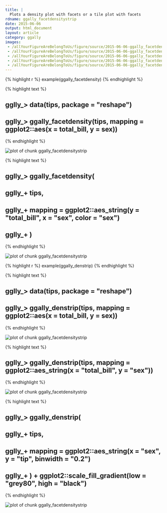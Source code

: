 ```yaml
---
title: |
  Plots a density plot with facets or a tile plot with facets
rdname: ggally_facetdensitystrip
date: 2015-06-06
output: html_document
layout: article
category: ggally
images:
 - /allYourFigureAreBelongToUs/figure/source/2015-06-06-ggally_facetdensitystrip/ggally_facetdensitystrip-1.png
 - /allYourFigureAreBelongToUs/figure/source/2015-06-06-ggally_facetdensitystrip/ggally_facetdensitystrip-2.png
 - /allYourFigureAreBelongToUs/figure/source/2015-06-06-ggally_facetdensitystrip/ggally_facetdensitystrip-3.png
 - /allYourFigureAreBelongToUs/figure/source/2015-06-06-ggally_facetdensitystrip/ggally_facetdensitystrip-4.png
 - /allYourFigureAreBelongToUs/figure/source/2015-06-06-ggally_facetdensitystrip/ggally_facetdensitystrip-5.png
---
```





{% highlight r %}
example(ggally_facetdensity)
{% endhighlight %}



{% highlight text %}
## 
## gglly_> data(tips, package = "reshape")
## 
## gglly_>  ggally_facetdensity(tips, mapping = ggplot2::aes(x = total_bill, y = sex))
{% endhighlight %}

![plot of chunk ggally_facetdensitystrip](/allYourFigureAreBelongToUs/figure/source/2015-06-06-ggally_facetdensitystrip/ggally_facetdensitystrip-1.png) 

{% highlight text %}
## 
## gglly_>  ggally_facetdensity(
## gglly_+    tips,
## gglly_+    mapping = ggplot2::aes_string(y = "total_bill", x = "sex", color = "sex")
## gglly_+  )
{% endhighlight %}

![plot of chunk ggally_facetdensitystrip](/allYourFigureAreBelongToUs/figure/source/2015-06-06-ggally_facetdensitystrip/ggally_facetdensitystrip-2.png) 

{% highlight r %}
example(ggally_denstrip)
{% endhighlight %}



{% highlight text %}
## 
## gglly_> data(tips, package = "reshape")
## 
## gglly_>  ggally_denstrip(tips, mapping = ggplot2::aes(x = total_bill, y = sex))
{% endhighlight %}

![plot of chunk ggally_facetdensitystrip](/allYourFigureAreBelongToUs/figure/source/2015-06-06-ggally_facetdensitystrip/ggally_facetdensitystrip-3.png) 

{% highlight text %}
## 
## gglly_>  ggally_denstrip(tips, mapping = ggplot2::aes_string(x = "total_bill", y = "sex"))
{% endhighlight %}

![plot of chunk ggally_facetdensitystrip](/allYourFigureAreBelongToUs/figure/source/2015-06-06-ggally_facetdensitystrip/ggally_facetdensitystrip-4.png) 

{% highlight text %}
## 
## gglly_>  ggally_denstrip(
## gglly_+    tips,
## gglly_+    mapping = ggplot2::aes_string(x = "sex", y = "tip", binwidth = "0.2")
## gglly_+  ) + ggplot2::scale_fill_gradient(low = "grey80", high = "black")
{% endhighlight %}

![plot of chunk ggally_facetdensitystrip](/allYourFigureAreBelongToUs/figure/source/2015-06-06-ggally_facetdensitystrip/ggally_facetdensitystrip-5.png) 